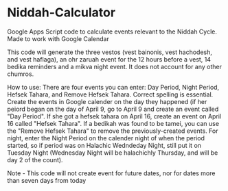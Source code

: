 # Niddah-Calculator
Google Apps Script code to calculate events relevant to the Niddah Cycle. Made to work with Google Calendar

This code will generate the three vestos (vest bainonis, vest hachodesh, and vest haflaga), an ohr zaruah event for the 12 hours before a vest, 14 bedika reminders and a mikva night event. It does not account for any other chumros.

How to use: There are four events you can enter: Day Period, Night Period, Hefsek Tahara, and Remove Hefsek Tahara. Correct spelling is essential. Create the events in Google calender on the day they happened (if her peiord began on the day of April 9, go to April 9 and create an event called "Day Period". If she got a hefsek tahara on April 16, create an event on April 16 called "Hefsek Tahara". If a bedikah was found to be tamei, you can use the "Remove Hefsek Tahara" to remove the previously-created events. For night, enter the Night Period on the calender night of when the period started, so if period was on Halachic Wedndeday Night, still put it on Tuesday Night (Wednesday Night will be halachichly Thursday, and will be day 2 of the count).

Note - This code will not create event for future dates, nor for dates more than seven days from today
